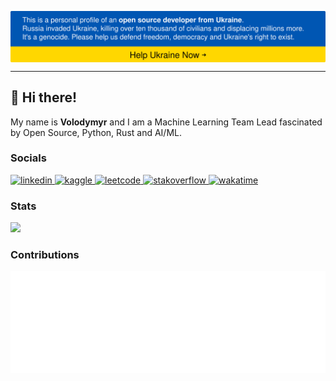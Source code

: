 [<img align="center" src="https://raw.githubusercontent.com/vshymanskyy/StandWithUkraine/main/banner-personal-page.svg">](https://stand-with-ukraine.pp.ua)

---

## 👋 Hi there!

My name is **Volodymyr** and I am a Machine Learning Team Lead fascinated by Open Source, Python, Rust and AI/ML.

### Socials

<p align="left">
    <a href="https://www.linkedin.com/in/pivoshenko">
        <img alt="linkedin" src="https://img.shields.io/badge/linkedin-%230077B5.svg?&logo=linkedin&logoColor=white">
    </a>
    <a href="https://www.kaggle.com/volodymyrpivoshenko">
        <img alt="kaggle" src="https://img.shields.io/badge/Kaggle-035a7d?&logo=kaggle&logoColor=white">
    </a>
    <a href="https://leetcode.com/pivoshenko">
        <img alt="leetcode" src="https://img.shields.io/badge/LeetCode-000000?&logo=LeetCode&logoColor=#d16c06">
    </a>
    <a href="https://stackoverflow.com/users/20554409/pivoshenko">
        <img alt="stakoverflow" src="https://img.shields.io/badge/stackoverflow-gray?&logo=stackoverflow&logoColor=#d16c06">
    </a>
    <a href="https://wakatime.com/@pivoshenko">
        <img alt="wakatime" src="https://img.shields.io/badge/wakatime-168363?&logo=wakatime&logoColor=white">
    </a>
</p>

### Stats

<div>
  <img height="135px" src="https://github-readme-stats.vercel.app/api?username=pivoshenko&theme=tokyonight&show_icons=true&hide_title=true&hide_border=true&hide_rank=false&include_all_commits=true&count_private=true&line_height=21">
</div>

### Contributions

![](assets/metrics.plugin.notable.svg)
